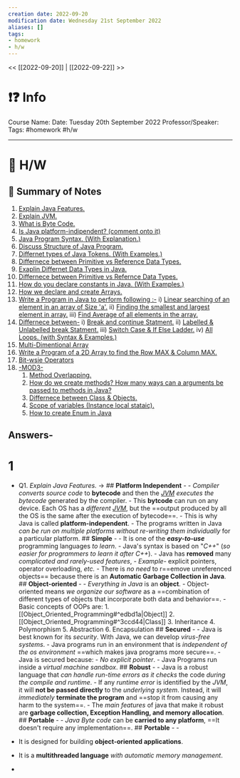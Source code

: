 ```yaml
---
creation date: 2022-09-20
modification date: Wednesday 21st September 2022
aliases: [] 
tags: 
- homework
- h/w
---
```


<< [[2022-09-20]] | [[2022-09-22]] >>

# ❗❓ Info
Course Name: 
Date: Tuesday 20th September 2022
Professor/Speaker: 
Tags: #homework #h/w 

---
# 📑 H/W

## 📃 Summary of Notes
1. [Explain Java Features.](#1)
2. [Explain JVM.](#2)
3. [What is Byte Code.](#3)
4. [Is Java platform-indipendent? (comment onto it)](#4)
5. [Java Program Syntax. (With Explanation.)](#5)
6. [Discuss Structure of Java Program.](#6)
7. [Differnet types of Java Tokens. (With Examples.)](#7)
8. [Differnece between Primitive vs Reference Data Types.](#8)
9. [Exaplin Differnet Data Types in Java.](#9)
10. [Differnece between Primitive vs Refernce Data Types.](#10)
11. [How do you declare constants in Java. (With Examples.)](#11)
12. [How we declare and create Arrays.](#12)
13. [Write a Program in Java to perform following :-](#13)
	i) [Linear searching of an element in an array of Size 'a'.](#13.1)
	ii) [Finding the smallest and largest element in array.](#13.2)
	iii) [Find Average of all elements in the array.](#13.3)
14. [Differnece between-](#14)
	i) [Break and continue Statment.](#14.1)
	ii) [Labelled & Unlabelled break Statment.](#14.2)
	iii) [Switch Case & If Else Ladder.](#14.3)
	iv) [All Loops. (with Syntax & Examples.)](#14.4)
15. [Multi-Dimentional Array](#15)
16. [Write a Program of a 2D Array to find the Row MAX & Column MAX.](#16)
17. [Bit-wsie Operators](#17)
18. [-MOD3-](#18)
	1. [Method Overlapping.](#18.1)
	2. [How do we create methods? How many ways can a arguments be passed to methods in Java?](#18.2)
	3. [Differnece between Class & Objects.](#18.3)
	4. [Scope of variables (Instance local stataic).](#18.4)
	5. [How to create Enum in Java](#18.5)


## **Answers-**

# 1
  - Q1. *Explain Java Features.*
  ->
		  ## **Platform Independent** -
				  - *Compiler converts source code* to **bytecode** and then the *[JVM](#JVM) executes the bytecode* generated by the compiler.
				  - This **bytcode** can run on any device. Each OS has a *different [JVM](#JVM)*, but the ==output produced by all the OS is the same after the execution of bytecode==.
				  - This is why Java is called **platform-independent**. 
					  - The programs written in Java *can be run on multiple platforms* *without re-writing them individually* for a particular platform.
		  ## **Simple** - 
				  - It is one of the ***easy-to-use*** programming languages *to learn*.
				  - Java's syntax is based on "*C++*" (*so easier for programmers to learn it after C++*).
				  - Java has **removed** many *complicated and rarely-used features*, 
					  - *Example-* explicit pointers, operator overloading, *etc.*
				- There is *no need* to r==emove unreferenced objects== because there is an **Automatic Garbage Collection in Java**.
		  ## **Object-oriented** - 
				  - *Everything in Java* is an **object**. 
				  - Object-oriented means *we organize our software* as a ==combination of different types of objects that incorporate both data and behavior==.
				  - Basic concepts of OOPs are:
					  1. [[Object_Oriented_Programming#^edbd1a|Object]]
					  2. [[Object_Oriented_Programming#^3ccd44|Class]]
					  3. Inheritance
					  4. Polymorphism
					  5. Abstraction
					  6. Encapsulation
		  ## **Secured** - 
				  - Java is best known for its *security*. With Java, we can develop *virus-free systems*. 
				  - Java programs run in an environment that is *independent of the os environment* ==which makes java programs more secure==.
				  - Java is secured because:
					  - *No explicit pointer*.
					  - Java Programs run inside a *virtual machine sandbox*.
		  ## **Robust** - 
				  - Java is a robust language that *can handle run-time errors as it checks* the code *during the compile and runtime*.
				  - If any *runtime error* is identified by the *JVM*, it will **not be passed directly** to the *underlying system*. Instead, it will *immediately* **terminate the program** and ==stop it from causing any harm to the system==.
				  - The *main features* of java that make it robust are **garbage collection, Exception Handling, and memory allocation**.
		  ## **Portable** - 
				  - *Java Byte code* can be **carried to any platform**, ==It doesn't require any implementation==.
		## **Portable** - 
				- 

  
  - It is designed for building **object-oriented applications**.
  - It is a **multithreaded language** *with automatic memory management*.
  - 
